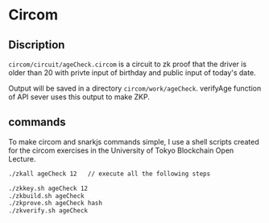 # Circom

## Discription

`circom/circuit/ageCheck.circom` is a circuit to zk proof that the driver is older than 20 with privte input of birthday and public input of today's date.

Output will be saved in a directory `circom/work/ageCheck`. verifyAge function of API sever uses this output to make ZKP.

## commands

To make circom and snarkjs commands simple, I use a shell scripts created for the circom exercises in the University of Tokyo Blockchain Open Lecture.


```bash
./zkall ageCheck 12   // execute all the following steps

./zkkey.sh ageCheck 12
./zkbuild.sh ageCheck
./zkprove.sh ageCheck hash
./zkverify.sh ageCheck
```
